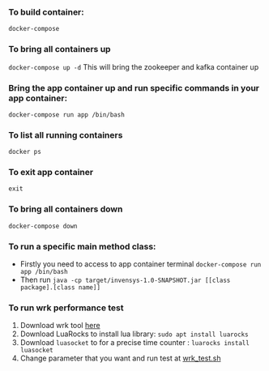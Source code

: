 ### To build container:

```docker-compose```

### To bring all containers up

```docker-compose up -d```
This will bring the zookeeper and kafka container up

### Bring the app container up and run specific commands in your app container:

```docker-compose run app /bin/bash```

### To list all running containers

```docker ps```

### To exit app container

```exit```

### To bring all containers down

```docker-compose down```

### To run a specific main method class:

- Firstly you need to access to app container terminal ```docker-compose run app /bin/bash```
- Then run ```java -cp target/invensys-1.0-SNAPSHOT.jar [[class package].[class name]]```

### To run wrk performance test

1. Download wrk tool [here](https://medium.com/@felipedutratine/intelligent-benchmark-with-wrk-163986c1587f)
2. Download LuaRocks to install lua library: ```sudo apt install luarocks```
3. Download ```luasocket``` to for a precise time counter : ```luarocks install luasocket```
4. Change parameter that you want and run test
   at [wrk_test.sh](src/main/java/other/performance_test/generator/wrk_test.sh)